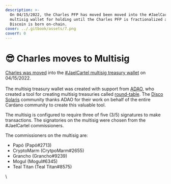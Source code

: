 ```yaml
---
description: >-
  On 04/15/2022, the Charles PFP has moved been moved into the #JaelCartel
  multisig wallet for holding until the Charles PFP is fractionalized and
  Discoin is born on-chain.
cover: ../.gitbook/assets/7.png
coverY: 0
---
```


# 😎 Charles moves to Multisig

[Charles was moved](https://cardanoscan.io/transaction/075dd60b1e6937da1e3cd11689b19c4456c7721454df173a59dee13b57aef5cf) into the [#JaelCartel multisig treasury wallet](https://cardanoscan.io/address/addr1x9jr88m3n22a8lyyxnxnygl0r9fvgjf7qthemugl3nl3jsnyxw0hrx54607ggdxdxg377x2jc3ynuqh0nhc3lr8lr9pqjzlt2p) on 04/15/2022.\
\
The multisig treasury wallet was created with support from [ADAO](https://twitter.com/ADAOcommunity), who created a tool for creating multisig treasuries called [round-table](https://github.com/ADAOcommunity/round-table). The [Disco Solaris](https://discosolaris.com) community thanks ADAO for their work on behalf of the entire Cardano community to create this valuable tool.

The multisig is configured to require three of five (3/5) signatures to make transactions. The signatories on the multisig were chosen from the #JaelCartel commissioners.

The commissioners on the multisig are:

* Papó (Papó#2713)
* CryptoMarm (CrytpoMarm#2655)
* Grancho (Grancho#9239)
* Mogul (Mogul#6345)
* Teal Titan (Teal Titan#8575)



\
